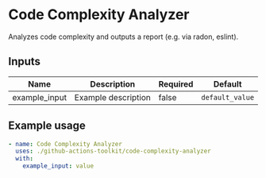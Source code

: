 # Code Complexity Analyzer

Analyzes code complexity and outputs a report (e.g. via radon, eslint).

## Inputs

| Name | Description | Required | Default |
|------|-------------|----------|---------|
| example_input | Example description | false | `default_value` |

## Example usage

```yaml
- name: Code Complexity Analyzer
  uses: ./github-actions-toolkit/code-complexity-analyzer
  with:
    example_input: value
```
